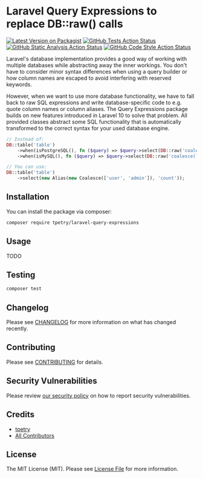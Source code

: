 # Laravel Query Expressions to replace DB::raw() calls

[![Latest Version on Packagist](https://img.shields.io/packagist/v/tpetry/laravel-query-expressions.svg?style=flat-square)](https://packagist.org/packages/tpetry/laravel-query-expressions)
[![GitHub Tests Action Status](https://img.shields.io/github/actions/workflow/status/tpetry/laravel-query-expressions/tests.yml?branch=main&label=tests&style=flat-square)](https://github.com/tpetry/laravel-query-expressions/actions/workflows/tests.yml?query=workflow%3Atests+branch%3Amain)
[![GitHub Static Analysis Action Status](https://img.shields.io/github/actions/workflow/status/tpetry/laravel-query-expressions/static-analysis.yml?branch=main&label=static%20analysis&style=flat-square)](https://github.com/tpetry/laravel-query-expressions/actions/workflows/static-analysis.yml?query=workflow%3Atests+branch%3Amain)
[![GitHub Code Style Action Status](https://img.shields.io/github/actions/workflow/status/tpetry/laravel-query-expressions/code-style.yml?branch=main&label=code%20style&style=flat-square)](https://github.com/tpetry/laravel-query-expressions/actions/workflows/code-style.yml?query=workflow%3Atests+branch%3Amain)

Laravel's database implementation provides a good way of working with multiple databases while abstracting away the inner workings.
You don't have to consider minor syntax differences when using a query builder or how column names are escaped to avoid interfering with reserved keywords.

However, when we want to use more database functionality, we have to fall back to raw SQL expressions and write database-specific code to e.g. quote column names or column aliases.
The Query Expressions package builds on new features introduced in Laravel 10 to solve that problem.
All provided classes abstract some SQL functionality that is automatically transformed to the correct syntax for your used database engine.

```php
// Instead of:
DB::table('table')
    ->when(isPostgreSQL(), fn ($query) => $query->select(DB::raw('coalesce("user", "admin") AS "value"')))
    ->when(isMySQL(), fn ($query) => $query->select(DB::raw('coalesce(`user`, `admin`) AS `value`')))

// You can use:
DB::table('table')
    ->select(new Alias(new Coalesce(['user', 'admin']), 'count'));
```

## Installation

You can install the package via composer:

```bash
composer require tpetry/laravel-query-expressions
```

## Usage

TODO

## Testing

```bash
composer test
```

## Changelog

Please see [CHANGELOG](CHANGELOG.md) for more information on what has changed recently.

## Contributing

Please see [CONTRIBUTING](CONTRIBUTING.md) for details.

## Security Vulnerabilities

Please review [our security policy](../../security/policy) on how to report security vulnerabilities.

## Credits

- [tpetry](https://github.com/tpetry)
- [All Contributors](../../contributors)

## License

The MIT License (MIT). Please see [License File](LICENSE.md) for more information.
